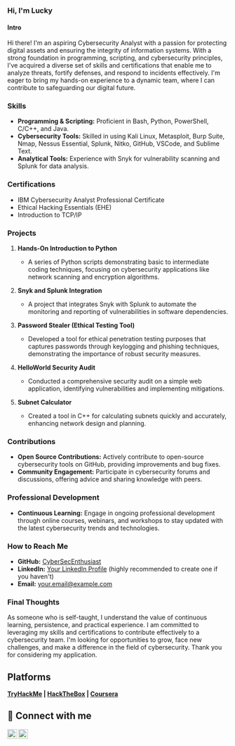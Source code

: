 ### Hi, I'm Lucky

#### Intro

Hi there! I'm an aspiring Cybersecurity Analyst with a passion for protecting digital assets and ensuring the integrity of information systems. With a strong foundation in programming, scripting, and cybersecurity principles, I've acquired a diverse set of skills and certifications that enable me to analyze threats, fortify defenses, and respond to incidents effectively. I'm eager to bring my hands-on experience to a dynamic team, where I can contribute to safeguarding our digital future.

### Skills

- **Programming & Scripting:** Proficient in Bash, Python, PowerShell, C/C++, and Java.
- **Cybersecurity Tools:** Skilled in using Kali Linux, Metasploit, Burp Suite, Nmap, Nessus Essential, Splunk, Nitko, GitHub, VSCode, and Sublime Text.
- **Analytical Tools:** Experience with Snyk for vulnerability scanning and Splunk for data analysis.

### Certifications

- IBM Cybersecurity Analyst Professional Certificate
- Ethical Hacking Essentials (EHE)
- Introduction to TCP/IP

### Projects

1. **Hands-On Introduction to Python**
   - A series of Python scripts demonstrating basic to intermediate coding techniques, focusing on cybersecurity applications like network scanning and encryption algorithms.

2. **Snyk and Splunk Integration**
   - A project that integrates Snyk with Splunk to automate the monitoring and reporting of vulnerabilities in software dependencies.

3. **Password Stealer (Ethical Testing Tool)**
   - Developed a tool for ethical penetration testing purposes that captures passwords through keylogging and phishing techniques, demonstrating the importance of robust security measures.

4. **HelloWorld Security Audit**
   - Conducted a comprehensive security audit on a simple web application, identifying vulnerabilities and implementing mitigations.

5. **Subnet Calculator**
   - Created a tool in C++ for calculating subnets quickly and accurately, enhancing network design and planning.

### Contributions

- **Open Source Contributions:** Actively contribute to open-source cybersecurity tools on GitHub, providing improvements and bug fixes.
- **Community Engagement:** Participate in cybersecurity forums and discussions, offering advice and sharing knowledge with peers.

### Professional Development

- **Continuous Learning:** Engage in ongoing professional development through online courses, webinars, and workshops to stay updated with the latest cybersecurity trends and technologies.

### How to Reach Me

- **GitHub:** [CyberSecEnthusiast](#)
- **LinkedIn:** [Your LinkedIn Profile](#) (highly recommended to create one if you haven't)
- **Email:** your.email@example.com

### Final Thoughts

As someone who is self-taught, I understand the value of continuous learning, persistence, and practical experience. I am committed to leveraging my skills and certifications to contribute effectively to a cybersecurity team. I'm looking for opportunities to grow, face new challenges, and make a difference in the field of cybersecurity. Thank you for considering my application.

## Platforms

**[TryHackMe](https://tryhackme.com/p/cyber30) | [HackTheBox](https://app.hackthebox.com/profile/1751803) | [Coursera](https://www.coursera.org/learner/lucky-ngabuh)**

## 🤳 Connect with me

[<img align="left" alt="cyberthirty30 | Twitter" width="22px" src="https://cdn.jsdelivr.net/npm/simple-icons@v3/icons/twitter.svg" />][twitter]
[<img align="left" alt="Cyber30 | LinkedIn" width="22px" src="https://cdn.jsdelivr.net/npm/simple-icons@v3/icons/linkedin.svg" />][linkedin]

[twitter]: https://twitter.com/cyberthirty30
[linkedin]: https://linkedin.com/in/cyber30

</div>
<!--
**cyberthirty/cyberthirty** is a ✨ _special_ ✨ repository because its `README.md` (this file) appears on your GitHub profile.

Here are some ideas to get you started:

- 🔭 I’m currently working on ...
- 🌱 I’m currently learning ...
- 👯 I’m looking to collaborate on ...
- 🤔 I’m looking for help with ...
- 💬 Ask me about ...
- 📫 How to reach me: ...
- 😄 Pronouns: ...
- ⚡ Fun fact: ...
-->
